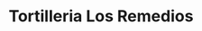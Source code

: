---
title: "Tortilleria Los Remedios"
url: /newton-grove/tortilleria-los-remedios/
shop: Supermarkt
---